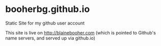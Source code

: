 # booherbg.github.io
Static Site for my github user account

This site is live on http://blainebooher.com (which is pointed to Github's name servers, and served up via github.io)
